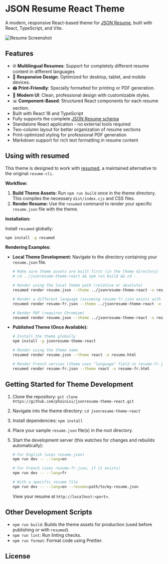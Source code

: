 # JSON Resume React Theme

A modern, responsive React-based theme for [JSON Resume](https://jsonresume.org/), built with React, TypeScript, and Vite.

![Resume Screenshot](https://raw.githubusercontent.com/phoinixi/jsonresume-theme-react/main/screenshot.png)

## Features

- 🌐 **Multilingual Resumes**: Support for completely different resume content in different languages
- 📱 **Responsive Design**: Optimized for desktop, tablet, and mobile devices.
- 🖨️ **Print-Friendly**: Specially formatted for printing or PDF generation.
- 🎨 **Modern UI**: Clean, professional design with customizable styles.
- 📊 **Component-Based**: Structured React components for each resume section.
- Built with React 18 and TypeScript
- Fully supports the complete [JSON Resume schema](https://jsonresume.org/schema/)
- Standalone React application - no external tools required
- Two-column layout for better organization of resume sections
- Print-optimized styling for professional PDF generation
- Markdown support for rich text formatting in resume content

## Using with resumed

This theme is designed to work with [resumed](https://github.com/rbardini/resumed), a maintained alternative to the original `resume-cli`.

**Workflow:**

1.  **Build Theme Assets:** Run `npm run build` once in the theme directory. This compiles the necessary `dist/index.cjs` and CSS files.
2.  **Render Resume:** Use the `resumed` command to render your specific `resume.json` file with the theme.

**Installation:**

Install `resumed` globally:

```bash
npm install -g resumed
```

**Rendering Examples:**

- **Local Theme Development:**
  Navigate to the directory containing your `resume.json` file.

  ```bash
  # Make sure theme assets are built first (in the theme directory)
  # cd ../jsonresume-theme-react && npm run build && cd -

  # Render using the local theme path (relative or absolute)
  resumed render resume.json --theme ../jsonresume-theme-react -o resume.html

  # Render a different language (assuming resume-fr.json exists with "language": "fr")
  resumed render resume-fr.json --theme ../jsonresume-theme-react -o resume-fr.html

  # Render PDF (requires Chromium)
  resumed render resume.json --theme ../jsonresume-theme-react -o resume.pdf
  ```

- **Published Theme (Once Available):**

  ```bash
  # Install the theme globally
  npm install -g jsonresume-theme-react

  # Render using the theme name
  resumed render resume.json --theme react -o resume.html

  # Render French version (theme uses "language" field in resume-fr.json)
  resumed render resume-fr.json --theme react -o resume-fr.html
  ```

## Getting Started for Theme Development

1. Clone the repository: `git clone https://github.com/phoinixi/jsonresume-theme-react.git`
2. Navigate into the theme directory: `cd jsonresume-theme-react`
3. Install dependencies: `npm install`
4. Place your sample `resume.json` file(s) in the root directory.
5. Start the development server (this watches for changes and rebuilds automatically):

   ```bash
   # For English (uses resume.json)
   npm run dev -- --lang=en

   # For French (uses resume-fr.json, if it exists)
   npm run dev -- --lang=fr

   # With a specific resume file
   npm run dev -- --lang=en --resume=path/to/my-resume.json
   ```

   View your resume at `http://localhost:<port>`.

## Other Development Scripts

- `npm run build`: Builds the theme assets for production (used before publishing or with `resumed`).
- `npm run lint`: Run linting checks.
- `npm run format`: Format code using Prettier.

## License
